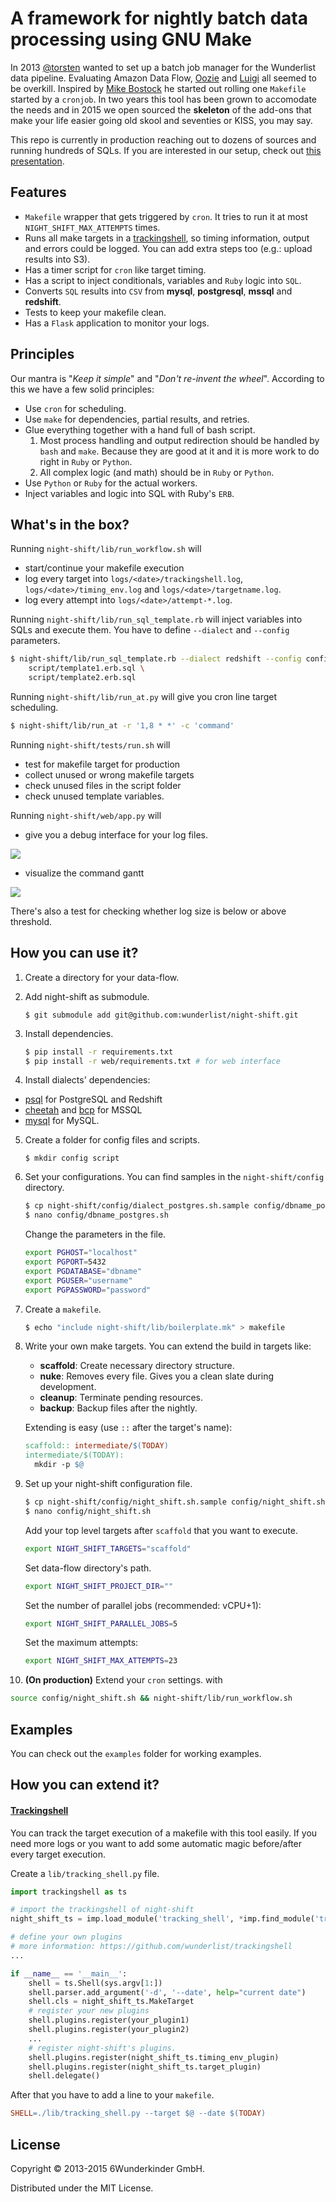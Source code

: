 # A framework for nightly batch data processing using GNU Make

In 2013 [@torsten](https://github.com/torsten) wanted to set up a batch job manager for the Wunderlist data pipeline. Evaluating Amazon Data Flow, [Oozie](http://oozie.apache.org) and [Luigi](http://luigi.readthedocs.org/en/stable/) all seemed to be overkill. Inspired by [Mike Bostock](http://bost.ocks.org/mike/make/) he started out rolling one `Makefile` started by a `cronjob`. In two years this tool has been grown to accomodate the needs and in 2015 we open sourced the **skeleton** of the add-ons that make your life easier going old skool and seventies or KISS, you may say.

This repo is currently in production reaching out to dozens of sources and running hundreds of SQLs. If you are interested in our setup, check out [this presentation](http://www.slideshare.net/soobrosa/6w-bp-datashow).

## Features

- `Makefile` wrapper that gets triggered by `cron`. It tries to run it at most `NIGHT_SHIFT_MAX_ATTEMPTS` times.
- Runs all make targets in a [trackingshell](https://github.com/wunderlist/trackingshell), so timing information, output and errors could be logged. You can add extra steps too (e.g.: upload results into S3).
- Has a timer script for `cron` like target timing.
- Has a script to inject conditionals, variables and `Ruby` logic into `SQL`.
- Converts `SQL` results into `CSV` from **mysql**, **postgresql**, **mssql** and **redshift**.
- Tests to keep your makefile clean.
- Has a `Flask` application to monitor your logs.

## Principles

Our mantra is "_Keep it simple_" and "_Don't re-invent the wheel_". According to this we have a few solid principles:

- Use `cron` for scheduling.
- Use `make` for dependencies, partial results, and retries.
- Glue everything together with a hand full of bash script.
	1. Most process handling and output redirection should be handled by `bash` and `make`. Because they are good at it and it is more work to do right in `Ruby` or `Python`.
	2. All complex logic (and math) should be in `Ruby` or `Python`.
- Use `Python` or `Ruby` for the actual workers.
- Inject variables and logic into SQL with Ruby's `ERB`.

## What's in the box?

Running `night-shift/lib/run_workflow.sh` will

- start/continue your makefile execution
- log every target into `logs/<date>/trackingshell.log`, `logs/<date>/timing_env.log` and `logs/<date>/targetname.log`.
- log every attempt into `logs/<date>/attempt-*.log`.

Running `night-shift/lib/run_sql_template.rb` will inject variables into SQLs and execute them. You have to define `--dialect` and `--config` parameters.

```bash
$ night-shift/lib/run_sql_template.rb --dialect redshift --config config/dbname_redshift.sh --var1name value --var2name value \
    script/template1.erb.sql \
    script/template2.erb.sql
```

Running `night-shift/lib/run_at.py` will give you cron line target scheduling.

```bash
$ night-shift/lib/run_at -r '1,8 * *' -c 'command'
```

Running `night-shift/tests/run.sh` will

- test for makefile target for production
- collect unused or wrong makefile targets
- check unused files in the script folder
- check unused template variables.

Running `night-shift/web/app.py` will

- give you a debug interface for your log files. 

![](docs/img/ns_log_debugging.png)

- visualize the command gantt

![](docs/img/ns_command_gantt.png)

There's also a test for checking whether log size is below or above threshold.

## How you can use it?

1. Create a directory for your data-flow.
2. Add night-shift as submodule.

   ```
   $ git submodule add git@github.com:wunderlist/night-shift.git
   ```

3. Install dependencies.

   ```bash
   $ pip install -r requirements.txt
   $ pip install -r web/requirements.txt # for web interface
   ```

4. Install dialects' dependencies:

  - [psql](http://www.postgresql.org/docs/9.2/static/app-psql.html) for PostgreSQL and Redshift
  - [cheetah](https://github.com/wunderlist/cheetah) and [bcp](https://msdn.microsoft.com/en-us/library/ms162802.aspx) for MSSQL
  - [mysql](https://www.mysql.com) for MySQL.

5. Create a folder for config files and scripts.

   ```
   $ mkdir config script
   ```
 
6. Set your configurations. You can find samples in the `night-shift/config` directory. 

   ```bash
   $ cp night-shift/config/dialect_postgres.sh.sample config/dbname_postgres.sh
   $ nano config/dbname_postgres.sh
   ```
    
   Change the parameters in the file.
    
   ```sh
   export PGHOST="localhost"
   export PGPORT=5432
   export PGDATABASE="dbname" 
   export PGUSER="username" 
   export PGPASSWORD="password"
   ```

7. Create a `makefile`.

   ```bash
   $ echo "include night-shift/lib/boilerplate.mk" > makefile
   ```

8. Write your own make targets. You can extend the build in targets like:
   - **scaffold**: Create necessary directory structure.
   - **nuke**: Removes every file. Gives you a clean slate during development.
   - **cleanup**: Terminate pending resources.
   - **backup**: Backup files after the nightly.

   Extending is easy (use `::` after the target's name):
   
   ```makefile
   scaffold:: intermediate/$(TODAY)
   intermediate/$(TODAY):
     mkdir -p $@
   ```

9. Set up your night-shift configuration file.

   ```bash
   $ cp night-shift/config/night_shift.sh.sample config/night_shift.sh
   $ nano config/night_shift.sh
   ```
   
   Add your top level targets after `scaffold` that you want to execute.
   
   ```sh
   export NIGHT_SHIFT_TARGETS="scaffold"
   ```
   
   Set data-flow directory's path.

   ```sh
   export NIGHT_SHIFT_PROJECT_DIR=""
   ```
   
   Set the number of parallel jobs (recommended: vCPU+1):

   ```sh
   export NIGHT_SHIFT_PARALLEL_JOBS=5
   ```

   Set the maximum attempts:
   ```sh
   export NIGHT_SHIFT_MAX_ATTEMPTS=23
   ```

10. **(On production)** Extend your `cron` settings. with

   ```bash
   source config/night_shift.sh && night-shift/lib/run_workflow.sh 
   ```

## Examples

You can check out the `examples` folder for working examples.


## How you can extend it?

####  [Trackingshell](https://github.com/wunderlist/trackingshell)
You can track the target execution of a makefile with this tool easily. If you need more logs or you want to add some automatic magic before/after every target execution.

Create a `lib/tracking_shell.py` file.

```python
import trackingshell as ts

# import the trackingshell of night-shift
night_shift_ts = imp.load_module('tracking_shell', *imp.find_module('tracking_shell', ['night-shift/lib/']))

# define your own plugins
# more information: https://github.com/wunderlist/trackingshell
...

if __name__ == '__main__':
    shell = ts.Shell(sys.argv[1:])
    shell.parser.add_argument('-d', '--date', help="current date")
    shell.cls = night_shift_ts.MakeTarget
    # register your new plugins
    shell.plugins.register(your_plugin1)
    shell.plugins.register(your_plugin2)
    ...
    # register night-shift's plugins.
    shell.plugins.register(night_shift_ts.timing_env_plugin)
    shell.plugins.register(night_shift_ts.target_plugin)
    shell.delegate()
```

After that you have to add a line to your `makefile`.

```makefile
SHELL=./lib/tracking_shell.py --target $@ --date $(TODAY)
```

## License

Copyright © 2013-2015 6Wunderkinder GmbH.

Distributed under the MIT License.


